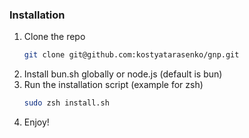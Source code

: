 ### Installation
1. Clone the repo
   ```sh
   git clone git@github.com:kostyatarasenko/gnp.git
    ```
2. Install bun.sh globally or node.js (default is bun)
4. Run the installation script (example for zsh)
   ```sh
   sudo zsh install.sh
   ```
5. Enjoy!
